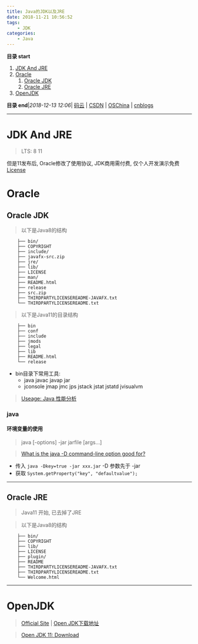 ```yaml
---
title: Java的JDK以及JRE
date: 2018-11-21 10:56:52
tags: 
    - JDK
categories: 
    - Java
---
```


**目录 start**
 
1. [JDK And JRE](#jdk-and-jre)
1. [Oracle](#oracle)
    1. [Oracle JDK](#oracle-jdk)
    1. [Oracle JRE](#oracle-jre)
1. [OpenJDK](#openjdk)

**目录 end**|_2018-12-13 12:06_| [码云](https://gitee.com/gin9) | [CSDN](http://blog.csdn.net/kcp606) | [OSChina](https://my.oschina.net/kcp1104) | [cnblogs](http://www.cnblogs.com/kuangcp)
****************************************
# JDK And JRE
> LTS: 8 11

但是11发布后, Oracle修改了使用协议, JDK商用需付费, 仅个人开发演示免费 [License](https://www.oracle.com/technetwork/java/javase/terms/license/javase-license.html)

# Oracle
## Oracle JDK

> 以下是Java8的结构
```
    ├── bin/
    ├── COPYRIGHT
    ├── include/
    ├── javafx-src.zip
    ├── jre/
    ├── lib/
    ├── LICENSE
    ├── man/
    ├── README.html
    ├── release
    ├── src.zip
    ├── THIRDPARTYLICENSEREADME-JAVAFX.txt
    └── THIRDPARTYLICENSEREADME.txt
```

> 以下是Java11的目录结构
```
    ├── bin
    ├── conf
    ├── include
    ├── jmods
    ├── legal
    ├── lib
    ├── README.html
    └── release
```

- bin目录下常用工具: 
    - java javac javap jar 
    - jconsole jmap jmc jps jstack jstat jstatd jvisualvm

>  [Useage: Java 性能分析](/Java/AdvancedLearning/JavaPerformance.md)

### java

#### 环境变量的使用
> java [-options] -jar jarfile [args...]

> [What is the java -D command-line option good for? ](https://coderanch.com/t/178539/certification/java-command-line-option-good)

- 传入 `java -Dkey=true -jar xxx.jar` -D 参数先于 -jar
- 获取 `System.getProperty("key", "defaultvalue");`

*******************
## Oracle JRE
> Java11 开始, 已去掉了JRE

> 以下是Java8的结构
```
    ├── bin/
    ├── COPYRIGHT
    ├── lib/
    ├── LICENSE
    ├── plugin/
    ├── README
    ├── THIRDPARTYLICENSEREADME-JAVAFX.txt
    ├── THIRDPARTYLICENSEREADME.txt
    └── Welcome.html
```

*********************************************************

# OpenJDK
> [Official Site](http://openjdk.java.net/) | [Open JDK下载地址](https://adoptopenjdk.net/nightly.html)

> [Open JDK 11: Download](http://jdk.java.net/11/)
